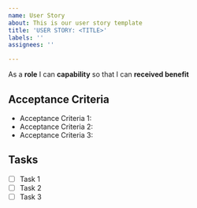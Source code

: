 ```yaml
---
name: User Story
about: This is our user story template
title: 'USER STORY: <TITLE>'
labels: ''
assignees: ''

---
```


As a **role** I can **capability** so that I can **received benefit**

## Acceptance Criteria
* Acceptance Criteria 1:
* Acceptance Criteria 2:
* Acceptance Criteria 3:

## Tasks
- [ ] Task 1
- [ ] Task 2
- [ ] Task 3
